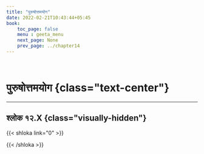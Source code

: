 ```yaml
---
title: "पुरुषोत्तमयोग"
date: 2022-02-21T10:43:44+05:45
book:
    toc_page: false
    menu : geeta_menu
    next_page: None
    prev_page: ../chapter14
---
```


<br/>

# पुरुषोत्तमयोग {class="text-center"}

---

## श्लोक १२.X {class="visually-hidden"}

{{< shloka  link="0" >}}

{{< /shloka >}}